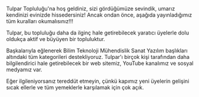 Tulpar Topluluğu'na hoş geldiniz, sizi gördüğümüze sevindik, umarız kendinizi evinizde hissedersiniz!
Ancak ondan önce, aşağıda yayınladığımız tüm kuralları okumalısınız!!!

Tulpar, bu topluluğu daha da ilginç hale getirebilecek yaratıcı üyelerle dolu oldukça aktif ve büyüyen bir topluluktur.

Başkalarıyla eğlenerek Bilim Teknoloji Mühendislik Sanat Yazılım başlıkları altındaki tüm kategorileri destekliyoruz.
Tulpar'ı birçok kişi tarafından daha bilgilendirici hale getirebilecek bir web sitemiz, YouTube kanalımız ve sosyal medyamız var.

Eğer ilgileniyorsanız tereddüt etmeyin, çünkü kapımız yeni üyelerin gelişini sıcak ellerle ve tüm yemeklerle karşılamak için çok açık.
